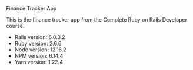 Finance Tracker App

This is the finance tracker app from the Complete Ruby on Rails Developer course.

* Rails version: 6.0.3.2
* Ruby version: 2.6.6
* Node version: 12.16.2
* NPM version: 6.14.4
* Yarn version: 1.22.4

